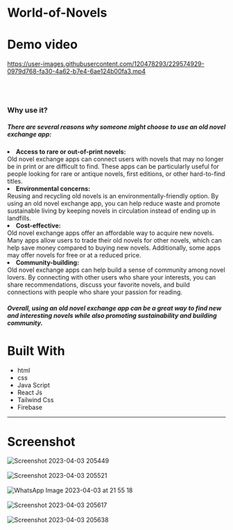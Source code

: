 # World-of-Novels

# Demo video



https://user-images.githubusercontent.com/120478293/229574929-0979d768-fa30-4a62-b7e4-6ae124b00fa3.mp4



<br />
<br />

<h3>Why use it?</h3>
<h5>There are several reasons why someone might choose to use an old novel exchange app:</h5
<ul>
  <li>
  <b>Access to rare or out-of-print novels:</b></br> Old novel exchange apps can connect users with novels that may no longer be in print or are difficult to find. These apps can be particularly useful for people looking for rare or antique novels, first editions, or other hard-to-find titles.
  </li>
  <li>
    <b>Environmental concerns:</b></br>Reusing and recycling old novels is an environmentally-friendly option. By using an old novel exchange app, you can help reduce waste and promote sustainable living by keeping novels in circulation instead of ending up in landfills.
  </li>
  <li>
  <b>Cost-effective:</b></br> Old novel exchange apps offer an affordable way to acquire new novels. Many apps allow users to trade their old novels for other novels, which can help save money compared to buying new novels. Additionally, some apps may offer novels for free or at a reduced price.
  </li>
  <li>
  <b>Community-building:</b><br> Old novel exchange apps can help build a sense of community among novel lovers. By connecting with other users who share your interests, you can share recommendations, discuss your favorite novels, and build connections with people who share your passion for reading.
  </li>
</ul>

<h5>Overall, using an old novel exchange app can be a great way to find new and interesting novels while also promoting sustainability and building community.
</h5>


# Built With

* html
* css
* Java Script
* React Js
* Tailwind Css
* Firebase

_____________________________________________________________________________________________________________________________________
# Screenshot
![Screenshot 2023-04-03 205449](https://user-images.githubusercontent.com/120478293/229558693-060054d2-68a7-4bfc-84ce-1d7d77796c0e.png)<br /><br />
![Screenshot 2023-04-03 205521](https://user-images.githubusercontent.com/120478293/229558109-a500f27e-9dd1-44a7-adb1-d8b44b47854d.png)<br /><br />
![WhatsApp Image 2023-04-03 at 21 55 18](https://user-images.githubusercontent.com/120478293/229575185-3da1085d-776d-4c21-b205-e3b54afcd52a.jpeg)
<br/><br />
![Screenshot 2023-04-03 205617](https://user-images.githubusercontent.com/120478293/229558752-46219de5-0417-4893-afdf-081e3399fa5f.png)<br /><br />
![Screenshot 2023-04-03 205638](https://user-images.githubusercontent.com/120478293/229558808-7cb9f20f-441e-485b-8789-4b67c6470123.png)<br />




